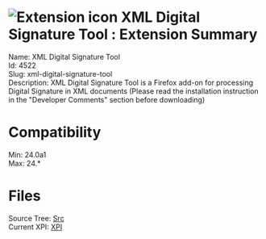 # ![Extension icon](https://addons.thunderbird.net/user-media/addon_icons/4/4522-64.png?modified=1408711446) XML Digital Signature Tool : Extension Summary

Name: XML Digital Signature Tool  
Id: 4522  
Slug: xml-digital-signature-tool  
Description: XML Digital Signature Tool is a Firefox add-on for processing Digital Signature in XML documents 
(Please read the  installation instruction  in the "Developer Comments" section before downloading)
  

# Compatibility
Min: 24.0a1  
Max: 24.*  

# Files

Source Tree: [Src](C:/Dev/Thunderbird/ThunderKdB/xall/xOther/4522-xml-digital-signature-tool/src)  
Current XPI: [XPI](C:/Dev/Thunderbird/ThunderKdB/xall/xOther/4522-xml-digital-signature-tool/xpi)  



